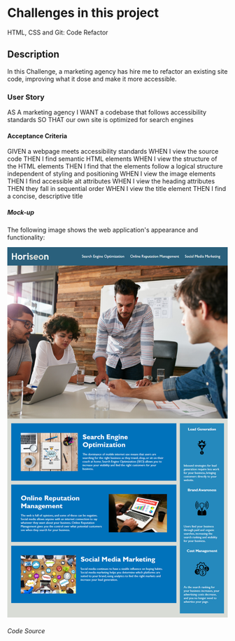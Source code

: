 # Challenges in this project
HTML, CSS and Git: Code Refactor

## Description 
In this Challenge, a marketing agency has hire me to refactor an existing site code, improving what it dose and make it more accessible.

### User Story
AS A marketing agency
I WANT a codebase that follows accessibility standards
SO THAT our own site is optimized for search engines

#### Acceptance Criteria
GIVEN a webpage meets accessibility standards
WHEN I view the source code
THEN I find semantic HTML elements
WHEN I view the structure of the HTML elements
THEN I find that the elements follow a logical structure independent of styling and positioning
WHEN I view the image elements
THEN I find accessible alt attributes
WHEN I view the heading attributes
THEN they fall in sequential order
WHEN I view the title element
THEN I find a concise, descriptive title

##### Mock-up
The following image shows the web application's appearance and functionality:

![The Horiseon webpage includes a navigation bar, a header image, and cards with text and images at the bottom of the page.](./assets/01-html-css-git-homework-demo.png)

###### Code Source 
